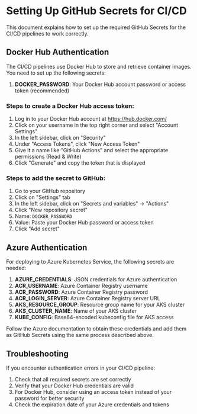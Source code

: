 # Setting Up GitHub Secrets for CI/CD

This document explains how to set up the required GitHub Secrets for the CI/CD pipelines to work correctly.

## Docker Hub Authentication

The CI/CD pipelines use Docker Hub to store and retrieve container images. You need to set up the following secrets:

1. **DOCKER_PASSWORD**: Your Docker Hub account password or access token (recommended)

### Steps to create a Docker Hub access token:

1. Log in to your Docker Hub account at https://hub.docker.com/
2. Click on your username in the top right corner and select "Account Settings"
3. In the left sidebar, click on "Security"
4. Under "Access Tokens", click "New Access Token"
5. Give it a name like "GitHub Actions" and select the appropriate permissions (Read & Write)
6. Click "Generate" and copy the token that is displayed

### Steps to add the secret to GitHub:

1. Go to your GitHub repository
2. Click on "Settings" tab
3. In the left sidebar, click on "Secrets and variables" → "Actions"
4. Click "New repository secret"
5. Name: `DOCKER_PASSWORD`
6. Value: Paste your Docker Hub password or access token
7. Click "Add secret"

## Azure Authentication

For deploying to Azure Kubernetes Service, the following secrets are needed:

1. **AZURE_CREDENTIALS**: JSON credentials for Azure authentication
2. **ACR_USERNAME**: Azure Container Registry username
3. **ACR_PASSWORD**: Azure Container Registry password
4. **ACR_LOGIN_SERVER**: Azure Container Registry server URL
5. **AKS_RESOURCE_GROUP**: Resource group name for your AKS cluster
6. **AKS_CLUSTER_NAME**: Name of your AKS cluster
7. **KUBE_CONFIG**: Base64-encoded kubeconfig file for AKS access

Follow the Azure documentation to obtain these credentials and add them as GitHub Secrets using the same process described above.

## Troubleshooting

If you encounter authentication errors in your CI/CD pipeline:

1. Check that all required secrets are set correctly
2. Verify that your Docker Hub credentials are valid
3. For Docker Hub, consider using an access token instead of your password for better security
4. Check the expiration date of your Azure credentials and tokens 